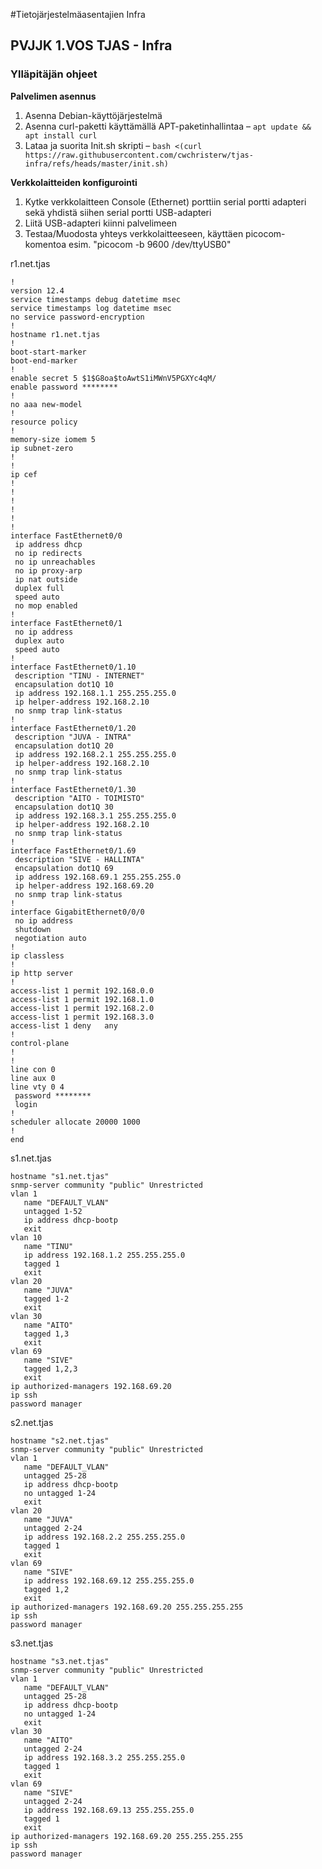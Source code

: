 #Tietojärjestelmäasentajien Infra
## PVJJK 1.VOS TJAS - Infra
### Ylläpitäjän ohjeet

**Palvelimen asennus**
1. Asenna Debian-käyttöjärjestelmä
2. Asenna curl-paketti käyttämällä APT-paketinhallintaa – `apt update && apt install curl`
3. Lataa ja suorita Init.sh skripti – `bash <(curl https://raw.githubusercontent.com/cwchristerw/tjas-infra/refs/heads/master/init.sh)`

**Verkkolaitteiden konfigurointi**
1. Kytke verkkolaitteen Console (Ethernet) porttiin serial portti adapteri sekä yhdistä siihen serial portti USB-adapteri
2. Liitä USB-adapteri kiinni palvelimeen
3. Testaa/Muodosta yhteys verkkolaitteeseen, käyttäen picocom-komentoa esim. "picocom -b 9600 /dev/ttyUSB0"

r1.net.tjas
```
!
version 12.4
service timestamps debug datetime msec
service timestamps log datetime msec
no service password-encryption
!
hostname r1.net.tjas
!
boot-start-marker
boot-end-marker
!
enable secret 5 $1$G8oa$toAwtS1iMWnV5PGXYc4qM/
enable password ********
!
no aaa new-model
!
resource policy
!
memory-size iomem 5
ip subnet-zero
!
!
ip cef
!
!
!
!
!
!
interface FastEthernet0/0
 ip address dhcp
 no ip redirects
 no ip unreachables
 no ip proxy-arp
 ip nat outside
 duplex full
 speed auto
 no mop enabled
!
interface FastEthernet0/1
 no ip address
 duplex auto
 speed auto
!
interface FastEthernet0/1.10
 description "TINU - INTERNET"
 encapsulation dot1Q 10
 ip address 192.168.1.1 255.255.255.0
 ip helper-address 192.168.2.10
 no snmp trap link-status
!
interface FastEthernet0/1.20
 description "JUVA - INTRA"
 encapsulation dot1Q 20
 ip address 192.168.2.1 255.255.255.0
 ip helper-address 192.168.2.10
 no snmp trap link-status
!
interface FastEthernet0/1.30
 description "AITO - TOIMISTO"
 encapsulation dot1Q 30
 ip address 192.168.3.1 255.255.255.0
 ip helper-address 192.168.2.10
 no snmp trap link-status
!
interface FastEthernet0/1.69
 description "SIVE - HALLINTA"
 encapsulation dot1Q 69
 ip address 192.168.69.1 255.255.255.0
 ip helper-address 192.168.69.20
 no snmp trap link-status
!
interface GigabitEthernet0/0/0
 no ip address
 shutdown
 negotiation auto
!
ip classless
!
ip http server
!
access-list 1 permit 192.168.0.0
access-list 1 permit 192.168.1.0
access-list 1 permit 192.168.2.0
access-list 1 permit 192.168.3.0
access-list 1 deny   any
!
control-plane
!
!
line con 0
line aux 0
line vty 0 4
 password ********
 login
!
scheduler allocate 20000 1000
!
end
```

s1.net.tjas
```
hostname "s1.net.tjas"
snmp-server community "public" Unrestricted
vlan 1
   name "DEFAULT_VLAN"
   untagged 1-52
   ip address dhcp-bootp
   exit
vlan 10
   name "TINU"
   ip address 192.168.1.2 255.255.255.0
   tagged 1
   exit
vlan 20
   name "JUVA"
   tagged 1-2
   exit
vlan 30
   name "AITO"
   tagged 1,3
   exit
vlan 69
   name "SIVE"
   tagged 1,2,3
   exit
ip authorized-managers 192.168.69.20
ip ssh
password manager

```

s2.net.tjas
```
hostname "s2.net.tjas"
snmp-server community "public" Unrestricted
vlan 1
   name "DEFAULT_VLAN"
   untagged 25-28
   ip address dhcp-bootp
   no untagged 1-24
   exit
vlan 20
   name "JUVA"
   untagged 2-24
   ip address 192.168.2.2 255.255.255.0
   tagged 1
   exit
vlan 69
   name "SIVE"
   ip address 192.168.69.12 255.255.255.0
   tagged 1,2
   exit
ip authorized-managers 192.168.69.20 255.255.255.255
ip ssh
password manager
```

s3.net.tjas
```
hostname "s3.net.tjas"
snmp-server community "public" Unrestricted
vlan 1
   name "DEFAULT_VLAN"
   untagged 25-28
   ip address dhcp-bootp
   no untagged 1-24
   exit
vlan 30
   name "AITO"
   untagged 2-24
   ip address 192.168.3.2 255.255.255.0
   tagged 1
   exit
vlan 69
   name "SIVE"
   untagged 2-24
   ip address 192.168.69.13 255.255.255.0
   tagged 1
   exit
ip authorized-managers 192.168.69.20 255.255.255.255
ip ssh
password manager
```
